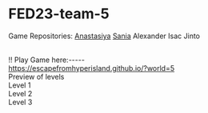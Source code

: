 # FED23-team-5
Game Repositories:
<a href="https://escapefromhyperisland.github.io/FED23-team-5/Anastasiya/index.html">Anastasiya</a>
<a href="https://escapefromhyperisland.github.io/FED23-team-5/Sania/index.html">Sania</a>
Alexander
Isac
Jinto
<br />
<br />

!! Play Game here:*-----*
<br />
https://escapefromhyperisland.github.io/?world=5
<br />
Preview of levels
<br />
Level 1
<br />
Level 2
<br />
Level 3
